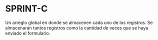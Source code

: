 # SPRINT-C
Un arreglo global en donde se almacenen cada uno de los registros. Se almacenarán tantos registros como la cantidad de veces que se haya enviado el formulario.
